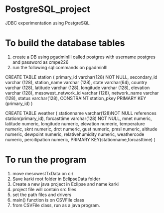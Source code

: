 PostgreSQL_project
==================

JDBC experimentation using PostgreSQL



To build the database tables
========================
1) create a DB using pgadminIII called postgres with username postgres and password as cmpe226
2) run the following sql commands on pgadminIII

CREATE TABLE station
(
  primary_id varchar(128) NOT NULL,
  secondary_id varchar (128),
  station_name varchar (128),
  state varchar(64),
  country varchar (128),
  latitude varchar (128),
  longitude varchar (128),
  elevation varchar (128),
  mesowest_network_id varchar (128),
  network_name varchar (128),
  status varchar(128),
  CONSTRAINT station_pkey PRIMARY KEY (primary_id)
)

CREATE TABLE weather
(
  stationname  varchar(128)NOT NULL references station(primary_id),
  forcasttime  varchar(128) NOT NULL,
  mnet numeric,
  latitude numeric,
  longitude numeric,
  elevation numeric,
  temperature numeric,
  sknt numeric,
  drct numeric,
  gust numeric,
  pmsl numeric,
  altitude numeric,
  dewpoint numeric,
  relativehumidity numeric,
  weathercode numeric,
  percitipation numeric,
PRIMARY KEY(stationname,forcasttime)
 )

To run the program
========================
1) move mesowestTxData on c:/
2) Save karki root folder in EclipseData folder
3) Create a new java project in Eclipse and name karki
4) project file will contain src files
5) set the path files and drivers
6) main() function is on CSVFile class
7) from CSVFile class, run as a java program.
